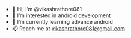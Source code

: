 - 👋 Hi, I’m @vikashrathore081
- 👀 I’m interested in android development
- 🌱 I’m currently learning advance android
- 📫 Reach me at vikashrathore081@gmail.com
